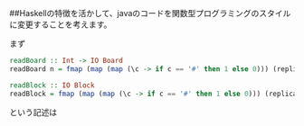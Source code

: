 ##Haskellの特徴を活かして、javaのコードを関数型プログラミングのスタイルに変更することを考えます。

まず

```haskell
readBoard :: Int -> IO Board
readBoard n = fmap (map (map (\c -> if c == '#' then 1 else 0))) (replicateM n getLine)

readBlock :: IO Block
readBlock = fmap (map (map (\c -> if c == '#' then 1 else 0))) (replicateM 3 getLine)

```
という記述は
